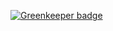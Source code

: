 

[![Greenkeeper badge](https://badges.greenkeeper.io/BigGillyStyle/cmp-databinding.svg)](https://greenkeeper.io/)